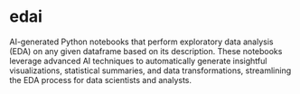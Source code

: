 # edai
AI-generated Python notebooks that perform exploratory data analysis (EDA) on any given dataframe based on its description. These notebooks leverage advanced AI techniques to automatically generate insightful visualizations, statistical summaries, and data transformations, streamlining the EDA process for data scientists and analysts.
